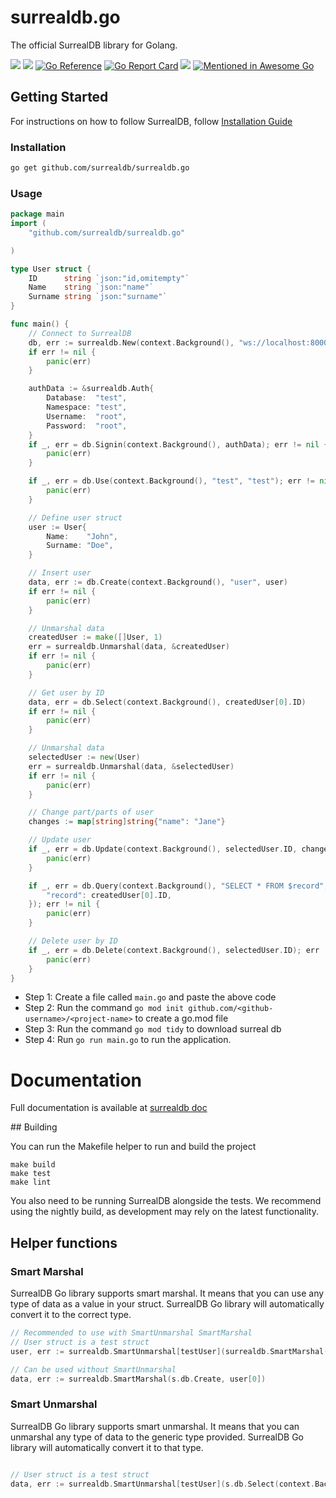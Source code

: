 # surrealdb.go

The official SurrealDB library for Golang.

[![](https://img.shields.io/badge/status-beta-ff00bb.svg?style=flat-square)](https://github.com/surrealdb/surrealdb.go) 
[![](https://img.shields.io/badge/docs-view-44cc11.svg?style=flat-square)](https://surrealdb.com/docs/integration/libraries/golang)
[![Go Reference](https://pkg.go.dev/badge/github.com/surrealdb/surrealdb.go.svg)](https://pkg.go.dev/github.com/surrealdb/surrealdb.go)
[![Go Report Card](https://goreportcard.com/badge/github.com/surrealdb/surrealdb.go)](https://goreportcard.com/report/github.com/surrealdb/surrealdb.go)
[![](https://img.shields.io/badge/license-Apache_License_2.0-00bfff.svg?style=flat-square)](https://github.com/surrealdb/surrealdb.go)
[![Mentioned in Awesome Go](https://awesome.re/mentioned-badge.svg)](https://github.com/avelino/awesome-go)

## Getting Started

For instructions on how to follow SurrealDB, follow [Installation Guide](https://surrealdb.com/docs/installation)

### Installation

```bash
go get github.com/surrealdb/surrealdb.go
```

### Usage

```go
package main
import (
	"github.com/surrealdb/surrealdb.go"

)

type User struct {
	ID      string `json:"id,omitempty"`
	Name    string `json:"name"`
	Surname string `json:"surname"`
}

func main() {
	// Connect to SurrealDB
	db, err := surrealdb.New(context.Background(), "ws://localhost:8000/rpc")
	if err != nil {
		panic(err)
	}

	authData := &surrealdb.Auth{
		Database:  "test",
		Namespace: "test",
		Username:  "root",
		Password:  "root",
	}
	if _, err = db.Signin(context.Background(), authData); err != nil {
		panic(err)
	}

	if _, err = db.Use(context.Background(), "test", "test"); err != nil {
		panic(err)
	}

	// Define user struct
	user := User{
		Name:    "John",
		Surname: "Doe",
	}

	// Insert user
	data, err := db.Create(context.Background(), "user", user)
	if err != nil {
		panic(err)
	}

	// Unmarshal data
	createdUser := make([]User, 1)
	err = surrealdb.Unmarshal(data, &createdUser)
	if err != nil {
		panic(err)
	}

	// Get user by ID
	data, err = db.Select(context.Background(), createdUser[0].ID)
	if err != nil {
		panic(err)
	}

	// Unmarshal data
	selectedUser := new(User)
	err = surrealdb.Unmarshal(data, &selectedUser)
	if err != nil {
		panic(err)
	}

	// Change part/parts of user
	changes := map[string]string{"name": "Jane"}

	// Update user
	if _, err = db.Update(context.Background(), selectedUser.ID, changes); err != nil {
		panic(err)
	}

	if _, err = db.Query(context.Background(), "SELECT * FROM $record", map[string]interface{}{
		"record": createdUser[0].ID,
	}); err != nil {
		panic(err)
	}

	// Delete user by ID
	if _, err = db.Delete(context.Background(), selectedUser.ID); err != nil {
		panic(err)
	}
}
```

* Step 1: Create a file called `main.go` and paste the above code
* Step 2: Run the command `go mod init github.com/<github-username>/<project-name>` to create a go.mod file
* Step 3: Run the command `go mod tidy` to download surreal db
* Step 4: Run `go run main.go` to run the application. 

# Documentation

Full documentation is available at [surrealdb doc](https://surrealdb.com/docs/integration/libraries/golang)

## Building

You can run the Makefile helper to run and build the project

```
make build
make test
make lint
```

You also need to be running SurrealDB alongside the tests.
We recommend using the nightly build, as development may rely on the latest functionality.


## Helper functions
### Smart Marshal

SurrealDB Go library supports smart marshal. It means that you can use any type of data as a value in your struct. SurrealDB Go library will automatically convert it to the correct type.

```go
// Recommended to use with SmartUnmarshal SmartMarshal
// User struct is a test struct
user, err := surrealdb.SmartUnmarshal[testUser](surrealdb.SmartMarshal(s.db.Create, user[0]))

// Can be used without SmartUnmarshal
data, err := surrealdb.SmartMarshal(s.db.Create, user[0])
```

### Smart Unmarshal

SurrealDB Go library supports smart unmarshal. It means that you can unmarshal any type of data to the generic type provided. SurrealDB Go library will automatically convert it to that type.

```go

// User struct is a test struct
data, err := surrealdb.SmartUnmarshal[testUser](s.db.Select(context.Background(), user[0].ID))

```




